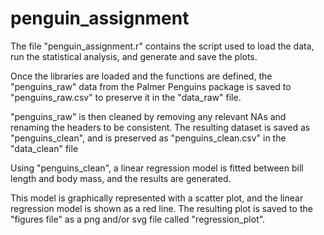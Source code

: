 # penguin_assignment

The file "penguin_assignment.r" contains the script used to load the data, run the statistical analysis, and generate and save the plots.

Once the libraries are loaded and the functions are defined, the "penguins_raw" data from the Palmer Penguins package is saved to "penguins_raw.csv" to preserve it in the "data_raw" file.

"penguins_raw" is then cleaned by removing any relevant NAs and renaming the headers to be consistent. The resulting dataset is saved as "penguins_clean", and is preserved as "penguins_clean.csv" in the "data_clean" file

Using "penguins_clean", a linear regression model is fitted between bill length and body mass, and the results are generated.

This model is graphically represented with a scatter plot, and the linear regression model is shown as a red line. The resulting plot is saved to the "figures file" as a png and/or svg file called "regression_plot".
